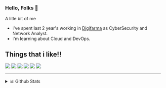 ### Hello, Folks 👋

A litle bit of me
- I've spent last 2 year's working in [Digifarma](https://www.digifarma.com.br) as CyberSecurity and Network Analyst.
- I'm learning about Cloud and DevOps.

## Things that i like!!

![](https://img.shields.io/badge/-Linux-important)
![](https://img.shields.io/badge/-Bash-9cf)
![](https://img.shields.io/badge/-PHP-blueviolet)
![](https://img.shields.io/badge/-Python-gray)
![](https://img.shields.io/badge/-Docker-blue)
![](https://img.shields.io/badge/-MySQL-green)


********

<details>
  <summary>📊 Github Stats</summary>

  <p align="center"> <img src="https://github-readme-stats.vercel.app/api?username=jolbertt&show_icons=true&theme=gotham" alt="Joel's Stats" /> 
    
  [![Top Langs](https://github-readme-stats.vercel.app/api/top-langs/?username=Jolbertt&layout=compact&theme=vision-friendly-dark)](https://github.com/anuraghazra/github-readme-stats)
  

</details>
